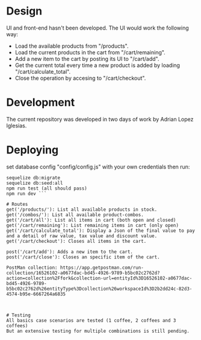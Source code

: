 # Design
UI and front-end hasn't been developed.
The UI would work the following way: 
 - Load the available products from "/products".
 - Load the current products in the cart from "/cart/remaining".
 - Add a new item to the cart by posting its UI to "/cart/add".
 - Get the current total every time a new product is added by loading "/cart/calculate_total".
 - Close the operation by accesing to "/cart/checkout". 

# Development
The current repository was developed in two days of work by Adrian Lopez Iglesias. 

# Deploying
set database config "config/config.js" with your own credentials
then run: 
```npm i
sequelize db:migrate  
sequelize db:seed:all
npm run test (all should pass)
npm run dev ``` 

# Routes
get('/products/'): List all available products in stock.
get('/combos/'): List all available product-combos. 
get('/cart/all'): List all items in cart (both open and closed)
get('/cart/remaining'): List remaining items in cart (only open)
get('/cart/calculate_total'): Display a Json of the final value to pay and a detail of raw value, tax value and discount value.
get('/cart/checkout'): Closes all items in the cart. 

post('/cart/add'): Adds a new item to the cart. 
post('/cart/close'): Closes an specific item of the cart. 

PostMan collection: https://app.getpostman.com/run-collection/16526102-a0677dac-bd45-4926-9789-b5bc02c2762d?action=collection%2Ffork&collection-url=entityId%3D16526102-a0677dac-bd45-4926-9789-b5bc02c2762d%26entityType%3Dcollection%26workspaceId%3D2b2dd24c-82d3-4574-b95e-6667264a6835



# Testing
All basics case scenarios are tested (1 coffee, 2 coffees and 3 coffees)
But an extensive testing for multiple combinations is still pending. 

